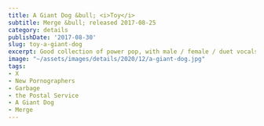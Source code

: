 ```yaml
---
title: A Giant Dog &bull; <i>Toy</i>
subtitle: Merge &bull; released 2017-08-25
category: details
publishDate: '2017-08-30'
slug: toy-a-giant-dog
excerpt: Good collection of power pop, with male / female / duet vocals.
image: "~/assets/images/details/2020/12/a-giant-dog.jpg"
tags:
- X
- New Pornographers
- Garbage
- the Postal Service
- A Giant Dog
- Merge
---
```


